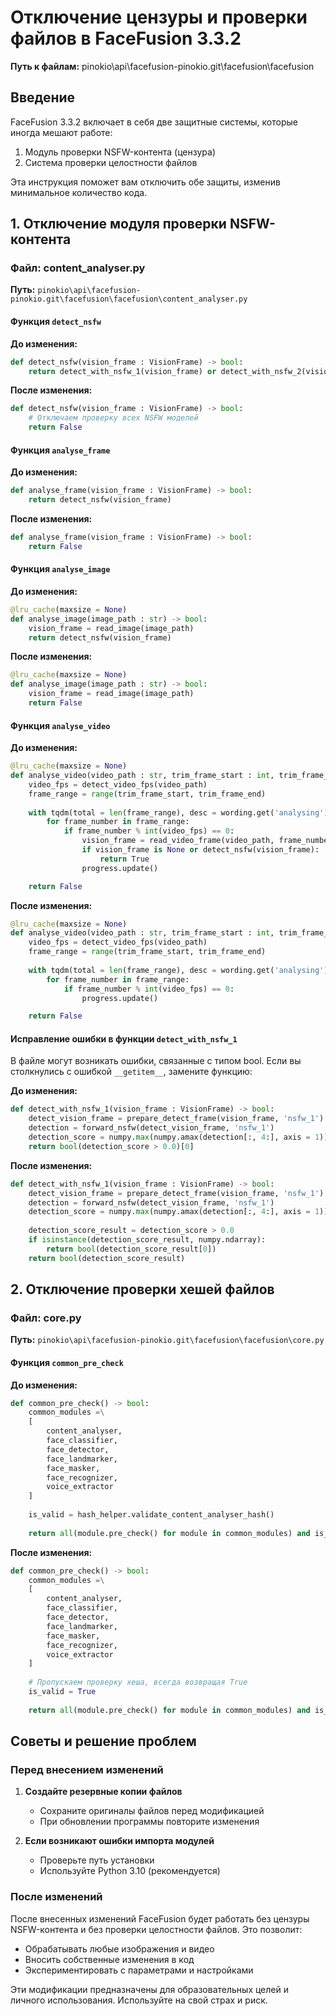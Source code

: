 # Отключение цензуры и проверки файлов в FaceFusion 3.3.2
**Путь к файлам:** pinokio\api\facefusion-pinokio.git\facefusion\facefusion

## Введение

FaceFusion 3.3.2 включает в себя две защитные системы, которые иногда мешают работе:
1. Модуль проверки NSFW-контента (цензура)
2. Система проверки целостности файлов

Эта инструкция поможет вам отключить обе защиты, изменив минимальное количество кода.

## 1. Отключение модуля проверки NSFW-контента

### Файл: content_analyser.py
**Путь:** `pinokio\api\facefusion-pinokio.git\facefusion\facefusion\content_analyser.py`

#### Функция `detect_nsfw`

**До изменения:**
```python
def detect_nsfw(vision_frame : VisionFrame) -> bool:
    return detect_with_nsfw_1(vision_frame) or detect_with_nsfw_2(vision_frame) or detect_with_nsfw_3(vision_frame)
```

**После изменения:**
```python
def detect_nsfw(vision_frame : VisionFrame) -> bool:
    # Отключаем проверку всех NSFW моделей
    return False
```

#### Функция `analyse_frame`

**До изменения:**
```python
def analyse_frame(vision_frame : VisionFrame) -> bool:
    return detect_nsfw(vision_frame)
```

**После изменения:**
```python
def analyse_frame(vision_frame : VisionFrame) -> bool:
    return False
```

#### Функция `analyse_image`

**До изменения:**
```python
@lru_cache(maxsize = None)
def analyse_image(image_path : str) -> bool:
    vision_frame = read_image(image_path)
    return detect_nsfw(vision_frame)
```

**После изменения:**
```python
@lru_cache(maxsize = None)
def analyse_image(image_path : str) -> bool:
    vision_frame = read_image(image_path)
    return False
```

#### Функция `analyse_video`

**До изменения:**
```python
@lru_cache(maxsize = None)
def analyse_video(video_path : str, trim_frame_start : int, trim_frame_end : int) -> bool:
    video_fps = detect_video_fps(video_path)
    frame_range = range(trim_frame_start, trim_frame_end)
    
    with tqdm(total = len(frame_range), desc = wording.get('analysing'), unit = 'frame', ascii = ' =', disable = state_manager.get_item('log_level') in [ 'warn', 'error' ]) as progress:
        for frame_number in frame_range:
            if frame_number % int(video_fps) == 0:
                vision_frame = read_video_frame(video_path, frame_number)
                if vision_frame is None or detect_nsfw(vision_frame):
                    return True
                progress.update()

    return False
```

**После изменения:**
```python
@lru_cache(maxsize = None)
def analyse_video(video_path : str, trim_frame_start : int, trim_frame_end : int) -> bool:
    video_fps = detect_video_fps(video_path)
    frame_range = range(trim_frame_start, trim_frame_end)
    
    with tqdm(total = len(frame_range), desc = wording.get('analysing'), unit = 'frame', ascii = ' =', disable = state_manager.get_item('log_level') in [ 'warn', 'error' ]) as progress:
        for frame_number in frame_range:
            if frame_number % int(video_fps) == 0:
                progress.update()

    return False
```

#### Исправление ошибки в функции `detect_with_nsfw_1`

В файле могут возникать ошибки, связанные с типом bool. Если вы столкнулись с ошибкой `__getitem__`, замените функцию:

**До изменения:**
```python
def detect_with_nsfw_1(vision_frame : VisionFrame) -> bool:
    detect_vision_frame = prepare_detect_frame(vision_frame, 'nsfw_1')
    detection = forward_nsfw(detect_vision_frame, 'nsfw_1')
    detection_score = numpy.max(numpy.amax(detection[:, 4:], axis = 1))
    return bool(detection_score > 0.0)[0]
```

**После изменения:**
```python
def detect_with_nsfw_1(vision_frame : VisionFrame) -> bool:
    detect_vision_frame = prepare_detect_frame(vision_frame, 'nsfw_1')
    detection = forward_nsfw(detect_vision_frame, 'nsfw_1')
    detection_score = numpy.max(numpy.amax(detection[:, 4:], axis = 1))
    
    detection_score_result = detection_score > 0.0
    if isinstance(detection_score_result, numpy.ndarray):
        return bool(detection_score_result[0])
    return bool(detection_score_result)
```

## 2. Отключение проверки хешей файлов

### Файл: core.py
**Путь:** `pinokio\api\facefusion-pinokio.git\facefusion\facefusion\core.py`

#### Функция `common_pre_check`

**До изменения:**
```python
def common_pre_check() -> bool:
    common_modules =\
    [
        content_analyser,
        face_classifier,
        face_detector,
        face_landmarker,
        face_masker,
        face_recognizer,
        voice_extractor
    ]
    
    is_valid = hash_helper.validate_content_analyser_hash()
    
    return all(module.pre_check() for module in common_modules) and is_valid
```

**После изменения:**
```python
def common_pre_check() -> bool:
    common_modules =\
    [
        content_analyser,
        face_classifier,
        face_detector,
        face_landmarker,
        face_masker,
        face_recognizer,
        voice_extractor
    ]
    
    # Пропускаем проверку хеша, всегда возвращая True
    is_valid = True
    
    return all(module.pre_check() for module in common_modules) and is_valid
```

## Советы и решение проблем

### Перед внесением изменений

1. **Создайте резервные копии файлов**
   - Сохраните оригиналы файлов перед модификацией
   - При обновлении программы повторите изменения

2. **Если возникают ошибки импорта модулей**
   - Проверьте путь установки
   - Используйте Python 3.10 (рекомендуется)

### После изменений

После внесенных изменений FaceFusion будет работать без цензуры NSFW-контента и без проверки целостности файлов. Это позволит:

- Обрабатывать любые изображения и видео
- Вносить собственные изменения в код
- Экспериментировать с параметрами и настройками

Эти модификации предназначены для образовательных целей и личного использования. Используйте на свой страх и риск.

